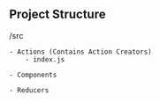 ## Project Structure

/src

    - Actions (Contains Action Creators)
        - index.js
         
    - Components
    
    - Reducers
